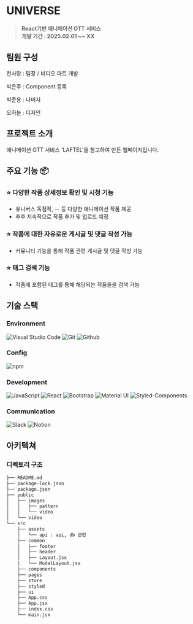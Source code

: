 # UNIVERSE

> **React기반 애니메이션 OTT 서비스** </br> **개발 기간 : 2025.02.01 ~~ XX**

## 팀원 구성 

천사랑 : 팀장 / 비디오 파트 개발
 
박은주 : Component 등록 

박준용 : 나머지

오하늘 : 디자인



## 프로젝트 소개

애니메이션 OTT 서비스 'LAFTEL'을 참고하여 만든 웹페이지입니다.


## 주요 기능 📦

### ⭐️ 다양한 작품 상세정보 확인 및 시청 기능 
- 유니버스 독점작, -- 등 다양한 애니메이션 작품 제공
- 추후 지속적으로 작품 추가 및 업로드 예정

### ⭐️ 작품에 대한 자유로운 게시글 및 댓글 작성 가능
- 커뮤니티 기능을 통해 작품 관련 게시글 및 댓글 작성 가능

### ⭐️ 태그 검색 기능
- 작품에 포함된 태그를 통해 해당되는 작품들을 검색 가능


## 기술 스택

### Environment

![Visual Studio Code](https://img.shields.io/badge/Visual%20Studio%20Code-007ACC?style=for-the-badge&logo=Visual%20Studio%20Code&logoColor=white)
![Git](https://img.shields.io/badge/Git-F05032?style=for-the-badge&logo=Git&logoColor=white)
![Github](https://img.shields.io/badge/GitHub-181717?style=for-the-badge&logo=GitHub&logoColor=white)           

### Config
![npm](https://img.shields.io/badge/npm-CB3837?style=for-the-badge&logo=npm&logoColor=white)        

### Development
![JavaScript](https://img.shields.io/badge/JavaScript-F7DF1E?style=for-the-badge&logo=Javascript&logoColor=white)
![React](https://img.shields.io/badge/React-20232A?style=for-the-badge&logo=react&logoColor=61DAFB)
![Bootstrap](https://img.shields.io/badge/Bootstrap-7952B3?style=for-the-badge&logo=Bootstrap&logoColor=white)
![Material UI](https://img.shields.io/badge/Material%20UI-007FFF?style=for-the-badge&logo=MUI&logoColor=white)
![Styled-Components](https://img.shields.io/badge/styledcomponents-DB7093?style=for-the-badge&logo=styledcomponents&logoColor=white)

### Communication
![Slack](https://img.shields.io/badge/Slack-4A154B?style=for-the-badge&logo=Slack&logoColor=white)
![Notion](https://img.shields.io/badge/Notion-000000?style=for-the-badge&logo=Notion&logoColor=white)


## 아키텍쳐

### 디렉토리 구조
```bash
├── README.md
├── package-lock.json
├── package.json
├── public
│   ├── images
│   │   ├── pattern
│   │   └── video
│   └── video
└── src
    ├── assets
    │   └── api : api, db 관련 
    ├── common 
    │   ├── footer
    │   ├── header
    │   ├── Layout.jsx
    │   └── ModalLayout.jsx
    ├── components
    ├── pages
    ├── store
    ├── styled 
    ├── ui
    ├── App.css
    ├── App.jsx
    ├── index.css
    └── main.jsx

```

